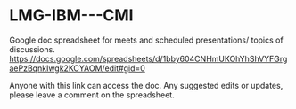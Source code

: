 # LMG-IBM---CMI

Google doc spreadsheet for meets and scheduled presentations/ topics of discussions. 
https://docs.google.com/spreadsheets/d/1bby604CNHmUKOhYhShVYFGrgaePzBqnkIwgk2KCYAOM/edit#gid=0

Anyone with this link can access the doc. 
Any suggested edits or updates, please leave a comment on the spreadsheet.
